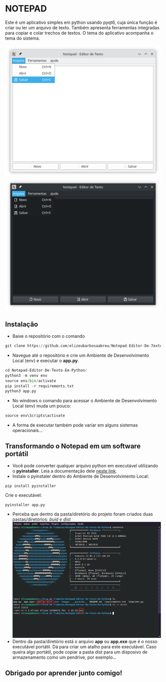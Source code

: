 
# NOTEPAD

Este é um aplicativo simples em python usando pyqt6, cuja única função é criar ou ler um arquivo de texto. Também apresenta ferramentas integradas para copiar e colar trechos de textos. O tema do aplicativo acompanha o tema do sistema.

![Tema Claro visualizado no Kubuntu](/images/captura_de_tela_light.png)
![Tema escuro](/images/captura_de_tela.png)

## Instalação

- Baixe o repositório com o comando 
~~~python
git clone https://github.com/elizeubarbosaabreu/Notepad-Editor-De-Texto-Em-Python.git
~~~
- Navegue até o repositório e crie um Ambiente de Desenvolvimento Local (env) e executar o **app.py**.
~~~python
cd Notepad-Editor-De-Texto-Em-Python/
python3 -m venv env
source env/bin/activate
pip install -r requirements.txt 
python3 app.py
~~~
- No windows o comando para acessar o Ambiente de Desenvolvimento Local (env) muda um pouco:
~~~python
source env\Scripts\activate
~~~
- A forma de executar também pode variar em alguns sistemas operacionais...

## Transformando o Notepad em um software portátil
- Você pode converter qualquer arquivo python em executável utilizando o **pyinstaller**. Leia a documentação dele [neste link](https://pyinstaller.org/en/stable/).
- Instale o pyinstaler dentro do Ambiente de Desenvolvimento Local:
~~~shell
pip install pyinstaller
~~~
Crie o executável:
~~~shell
pyinstaller app.py
~~~
- Perceba que dentro da pasta/diretório do projeto foram criados duas pastas/diretórios: *buid e dist*
![terminal](/images/terminal.png)
- Dentro da pasta/diretório está o arquivo **app** ou **app.exe** que é o nosso executável portátil. Dá para criar um atalho para este executável. Caso queira algo portátil, pode copiar a pasta dist para um disposivo de armazenamento como um pendrive, por exemplo... 

## Obrigado por aprender junto comigo!